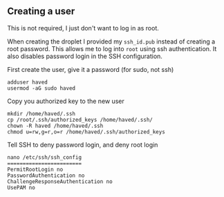 ## Creating a user

This is not required, I just don't want to log in as root.

When creating the droplet I provided my `ssh_id.pub` instead of creating a root password.
This allows me to log into `root` using ssh authentication.
It also disables password login in the SSH configuration.

First create the user, give it a password (for sudo, not ssh)
```
adduser haved
usermod -aG sudo haved
```

Copy you authorized key to the new user
```
mkdir /home/haved/.ssh
cp /root/.ssh/authorized_keys /home/haved/.ssh/
chown -R haved /home/haved/.ssh
chmod u=rw,g=r,o=r /home/haved/.ssh/authorized_keys
```

Tell SSH to deny password login, and deny root login
```
nano /etc/ssh/ssh_config
========================
PermitRootLogin no
PasswordAuthentication no
ChallengeResponseAuthentication no
UsePAM no
```


